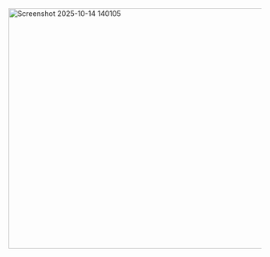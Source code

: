 <img width="868" height="479" alt="Screenshot 2025-10-14 140105" src="https://github.com/user-attachments/assets/cc0bdd13-1455-463c-9d23-a01cfdf9f77a" />
